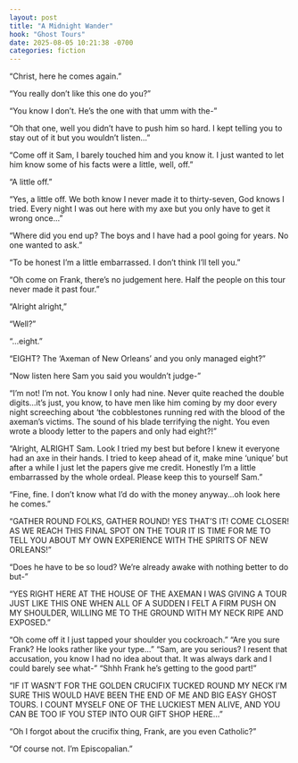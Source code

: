 ```yaml
---
layout: post
title: "A Midnight Wander"
hook: "Ghost Tours"
date: 2025-08-05 10:21:38 -0700
categories: fiction
---
```


“Christ, here he comes again.”

“You really don’t like this one do you?”

“You know I don’t. He’s the one with that umm with the-”

“Oh that one, well you didn’t have to push him so hard. I kept telling you to stay out of it but you wouldn’t listen...”

“Come off it Sam, I barely touched him and you know it. I just wanted to let him know some of his facts were a little, well, off.”

“A little off.”

“Yes, a little off. We both know I never made it to thirty-seven, God knows I tried. Every night I was out here with my axe but you only have to get it wrong once...”

“Where did you end up? The boys and I have had a pool going for years. No one wanted to ask.”

“To be honest I’m a little embarrassed. I don’t think I’ll tell you.”

“Oh come on Frank, there’s no judgement here. Half the people on this tour never made it past four.”

“Alright alright,”

“Well?”

“...eight.”

“EIGHT? The ‘Axeman of New Orleans’ and you only managed eight?”

“Now listen here Sam you said you wouldn’t judge-”

“I’m not! I’m not. You know I only had nine. Never quite reached the double digits...it’s just, you know, to have men like him coming by my door every night screeching about ‘the cobblestones running red with the blood of the axeman’s victims. The sound of his blade terrifying the night. You even wrote a bloody letter to the papers and only had eight?!”

“Alright, ALRIGHT Sam. Look I tried my best but before I knew it everyone had an axe in their hands. I tried to keep ahead of it, make mine ‘unique’ but after a while I just let the papers give me credit. Honestly I’m a little embarrassed by the whole ordeal. Please keep this to yourself Sam.”

“Fine, fine. I don’t know what I’d do with the money anyway...oh look here he comes.”

“GATHER ROUND FOLKS, GATHER ROUND! YES THAT’S IT! COME CLOSER! AS WE REACH THIS FINAL SPOT ON THE TOUR IT IS TIME FOR ME TO TELL YOU ABOUT MY OWN EXPERIENCE WITH THE SPIRITS OF NEW ORLEANS!”

“Does he have to be so loud? We’re already awake with nothing better to do but-”

“YES RIGHT HERE AT THE HOUSE OF THE AXEMAN I WAS GIVING A TOUR JUST LIKE THIS ONE WHEN ALL OF A SUDDEN I FELT A FIRM PUSH ON MY SHOULDER, WILLING ME TO THE GROUND WITH MY NECK RIPE AND EXPOSED.”

“Oh come off it I just tapped your shoulder you cockroach.”
“Are you sure Frank? He looks rather like your type...”
“Sam, are you serious? I resent that accusation, you know I had no idea about that. It was always dark and I could barely see what-”
“Shhh Frank he’s getting to the good part!”

“IF IT WASN’T FOR THE GOLDEN CRUCIFIX TUCKED ROUND MY NECK I’M SURE THIS WOULD HAVE BEEN THE END OF ME AND BIG EASY GHOST TOURS. I COUNT MYSELF ONE OF THE LUCKIEST MEN ALIVE, AND YOU CAN BE TOO IF YOU STEP INTO OUR GIFT SHOP HERE...”

“Oh I forgot about the crucifix thing, Frank, are you even Catholic?”

“Of course not. I’m Episcopalian.”	
	